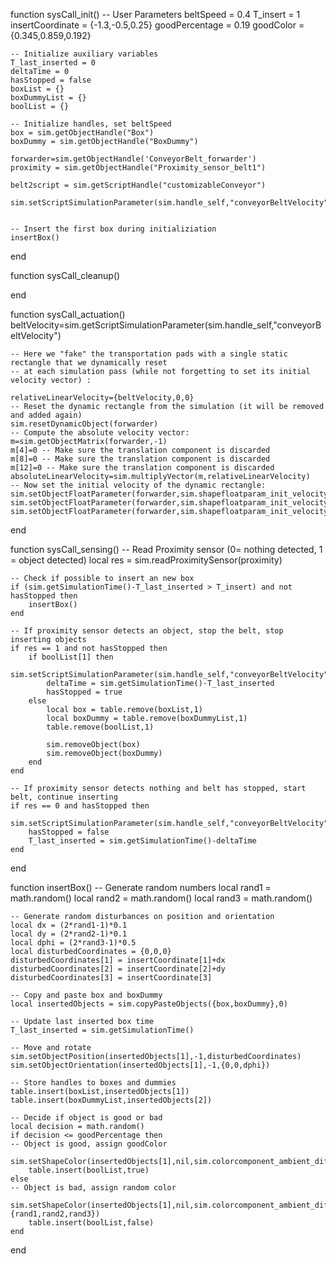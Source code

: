 function sysCall_init() 
    -- User Parameters
    beltSpeed = 0.4
    T_insert = 1
    insertCoordinate = {-1.3,-0.5,0.25}
    goodPercentage = 0.19
    goodColor = {0.345,0.859,0.192}   

    -- Initialize auxiliary variables
    T_last_inserted = 0
    deltaTime = 0
    hasStopped = false
    boxList = {}
    boxDummyList = {}
    boolList = {}

    -- Initialize handles, set beltSpeed
    box = sim.getObjectHandle("Box")
    boxDummy = sim.getObjectHandle("BoxDummy")

    forwarder=sim.getObjectHandle('ConveyorBelt_forwarder')    
    proximity = sim.getObjectHandle("Proximity_sensor_belt1")

    belt2script = sim.getScriptHandle("customizableConveyor")

    sim.setScriptSimulationParameter(sim.handle_self,"conveyorBeltVelocity",beltSpeed)


    -- Insert the first box during initializiation
    insertBox()
end

function sysCall_cleanup() 
 
end 

function sysCall_actuation() 
    beltVelocity=sim.getScriptSimulationParameter(sim.handle_self,"conveyorBeltVelocity")
    
    -- Here we "fake" the transportation pads with a single static rectangle that we dynamically reset
    -- at each simulation pass (while not forgetting to set its initial velocity vector) :
    
    relativeLinearVelocity={beltVelocity,0,0}
    -- Reset the dynamic rectangle from the simulation (it will be removed and added again)
    sim.resetDynamicObject(forwarder)
    -- Compute the absolute velocity vector:
    m=sim.getObjectMatrix(forwarder,-1)
    m[4]=0 -- Make sure the translation component is discarded
    m[8]=0 -- Make sure the translation component is discarded
    m[12]=0 -- Make sure the translation component is discarded
    absoluteLinearVelocity=sim.multiplyVector(m,relativeLinearVelocity)
    -- Now set the initial velocity of the dynamic rectangle:
    sim.setObjectFloatParameter(forwarder,sim.shapefloatparam_init_velocity_x,absoluteLinearVelocity[1])
    sim.setObjectFloatParameter(forwarder,sim.shapefloatparam_init_velocity_y,absoluteLinearVelocity[2])
    sim.setObjectFloatParameter(forwarder,sim.shapefloatparam_init_velocity_z,absoluteLinearVelocity[3])
end 



function sysCall_sensing() 
    -- Read Proximity sensor (0= nothing detected, 1 = object detected)
    local res = sim.readProximitySensor(proximity)

    -- Check if possible to insert an new box
    if (sim.getSimulationTime()-T_last_inserted > T_insert) and not hasStopped then
        insertBox()
    end

    -- If proximity sensor detects an object, stop the belt, stop inserting objects
    if res == 1 and not hasStopped then
        if boolList[1] then
            sim.setScriptSimulationParameter(sim.handle_self,"conveyorBeltVelocity",0)
            deltaTime = sim.getSimulationTime()-T_last_inserted
            hasStopped = true
        else
            local box = table.remove(boxList,1)
            local boxDummy = table.remove(boxDummyList,1)
            table.remove(boolList,1)

            sim.removeObject(box)
            sim.removeObject(boxDummy)
        end
    end

    -- If proximity sensor detects nothing and belt has stopped, start belt, continue inserting
    if res == 0 and hasStopped then
        sim.setScriptSimulationParameter(sim.handle_self,"conveyorBeltVelocity",beltSpeed)
        hasStopped = false
        T_last_inserted = sim.getSimulationTime()-deltaTime
    end
end

function insertBox()
    -- Generate random numbers
    local rand1 = math.random()
    local rand2 = math.random()
    local rand3 = math.random()

    -- Generate random disturbances on position and orientation
    local dx = (2*rand1-1)*0.1
    local dy = (2*rand2-1)*0.1
    local dphi = (2*rand3-1)*0.5
    local disturbedCoordinates = {0,0,0}
    disturbedCoordinates[1] = insertCoordinate[1]+dx
    disturbedCoordinates[2] = insertCoordinate[2]+dy
    disturbedCoordinates[3] = insertCoordinate[3]

    -- Copy and paste box and boxDummy
    local insertedObjects = sim.copyPasteObjects({box,boxDummy},0)

    -- Update last inserted box time
    T_last_inserted = sim.getSimulationTime()

    -- Move and rotate
    sim.setObjectPosition(insertedObjects[1],-1,disturbedCoordinates)
    sim.setObjectOrientation(insertedObjects[1],-1,{0,0,dphi})
  
    -- Store handles to boxes and dummies
    table.insert(boxList,insertedObjects[1])
    table.insert(boxDummyList,insertedObjects[2]) 

    -- Decide if object is good or bad
    local decision = math.random() 
    if decision <= goodPercentage then
	-- Object is good, assign goodColor
        sim.setShapeColor(insertedObjects[1],nil,sim.colorcomponent_ambient_diffuse,goodColor)
        table.insert(boolList,true)
    else
	-- Object is bad, assign random color
        sim.setShapeColor(insertedObjects[1],nil,sim.colorcomponent_ambient_diffuse,{rand1,rand2,rand3})
        table.insert(boolList,false)
    end
    
end
